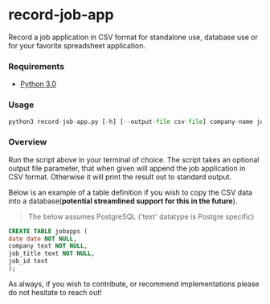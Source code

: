 # record-job-app

Record a job application in CSV format for standalone use, database use or for your favorite spreadsheet application.

### Requirements

- [Python 3.0](https://www.python.org/download/releases/3.0/+)

### Usage

```python
python3 record-job-app.py [-h] [--output-file csv-file] company-name job-title job-id
```

### Overview
Run the script above in your terminal of choice. The script takes an optional output file parameter, that when given
will append the job application in CSV format. Otherwise it will print the result out to standard output.

Below is an example of a table definition if you wish to copy the CSV data into a database(**potential streamlined support for this in the future**).

> The below assumes PostgreSQL ('text' datatype is Postgre specific)

```sql
CREATE TABLE jobapps (
date date NOT NULL,
company text NOT NULL,
job_title text NOT NULL,
job_id text
);
```

As always, if you wish to contribute, or recommend implementations please do not hesitate to reach out!
